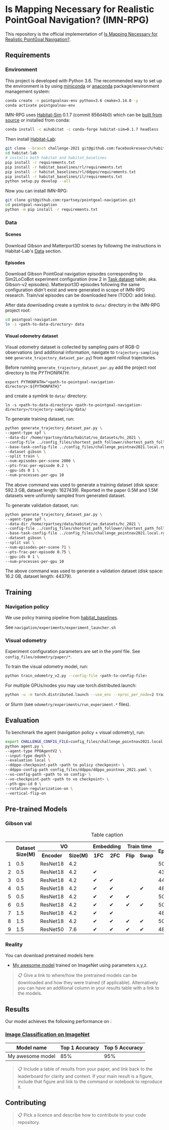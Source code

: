 # Is Mapping Necessary for Realistic PointGoal Navigation? (IMN-RPG)

This repository is the official implementation of 
[Is Mapping Necessary for Realistic PointGoal Navigation?](https://arxiv.org/). 

## Requirements

### Environment
This project is developed with Python 3.6. The recommended way to set up the environment is by using 
[miniconda](https://docs.conda.io/en/latest/miniconda.html) or [anaconda](https://docs.conda.io/en/latest/) 
package/environment management system:

```bash
conda create -n pointgoalnav-env python=3.6 cmake=3.14.0 -y
conda activate pointgoalnav-env
```

IMN-RPG uses [Habitat-Sim](https://github.com/facebookresearch/habitat-sim/tree/v0.1.7) 0.1.7 (commit 856d4b0) which can be [built from source](https://github.com/facebookresearch/habitat-sim/tree/v0.1.7#installation) or installed from conda:

```bash
conda install -c aihabitat -c conda-forge habitat-sim=0.1.7 headless
```

Then install [Habitat-Lab](https://github.com/facebookresearch/habitat-lab/tree/challenge-2021):

```bash
git clone --branch challenge-2021 git@github.com:facebookresearch/habitat-lab.git
cd habitat-lab
# installs both habitat and habitat_baselines
pip install -r requirements.txt
pip install -r habitat_baselines/rl/requirements.txt
pip install -r habitat_baselines/rl/ddppo/requirements.txt
pip install -r habitat_baselines/il/requirements.txt
python setup.py develop --all
```

Now you can install IMN-RPG:

```bash
git clone git@github.com:rpartsey/pointgoal-navigation.git
cd pointgoal-navigation
python -m pip install -r requirements.txt
```

### Data

#### Scenes
Download Gibson and Matterport3D scenes by following the instructions in Habitat-Lab's 
[Data](https://github.com/facebookresearch/habitat-lab/tree/challenge-2021#data) section.

#### Episodes
Download Gibson PointGoal navigation episodes corresponding to Sim2LoCoBot experiment configuration 
(row 2 in [Task dataset](https://github.com/facebookresearch/habitat-lab/tree/challenge-2021#task-datasets) table; 
aka. Gibson-v2 episodes). Matterport3D episodes following the same configuration didn't exist and were generated in scope of IMN-RPG research. 
Train/val episodes can be downloaded here (TODO: add links).


After data downloading create a symlink to `data/` directory in the IMN-RPG project root:
```bash
cd pointgoal-navigation
ln -s <path-to-data-directory> data
```

#### Visual odometry dataset
Visual odometry dataset is collected by sampling pairs of RGB-D observations (and additional information, navigate to 
`trajectory-sampling` see `generate_trajectory_dataset_par.py`) from agent rollout trajectories.

Before running `generate_trajectory_dataset_par.py` add the project root directory to the _PYTHONPATH_:
```shell
export PYTHONPATH="<path-to-pointgoal-navigation-directory>:${PYTHONPATH}"
```
and create a symlink to `data/` directory:
```shell
ln -s <path-to-data-directory> <path-to-pointgoal-navigation-directory>/trajectory-sampling/data/
```

To generate training dataset, run:
```bash
python generate_trajectory_dataset_par.py \
--agent-type spf \
--data-dir /home/rpartsey/data/habitat/vo_datasets/hc_2021 \
--config-file ../config_files/shortest_path_follower/shortest_path_follower.yaml \
--base-task-config-file ../config_files/challenge_pointnav2021.local.rgbd.yaml \
--dataset gibson \
--split train \
--num-episodes-per-scene 2000 \
--pts-frac-per-episode 0.2 \
--gpu-ids 0 1 \
--num-processes-per-gpu 10
```
The above command was used to generate a training dataset (disk space: 592.3 GB, dataset length: 1627439). 
Reported in the paper 0.5M and 1.5M datasets were uniformly sampled from generated dataset.

To generate validation dataset, run:
```bash
python generate_trajectory_dataset_par.py \
--agent-type spf \
--data-dir /home/rpartsey/data/habitat/vo_datasets/hc_2021 \
--config-file ../config_files/shortest_path_follower/shortest_path_follower.yaml \
--base-task-config-file ../config_files/challenge_pointnav2021.local.rgbd.yaml \
--dataset gibson \
--split val \
--num-episodes-per-scene 71 \
--pts-frac-per-episode 0.75 \
--gpu-ids 0 1 \
--num-processes-per-gpu 10
```
The above command was used to generate a validation dataset (disk space: 16.2 GB, dataset length: 44379).


## Training

### Navigation policy
We use policy training pipeline from [habitat_baselines](https://github.com/facebookresearch/habitat-lab/tree/main/habitat_baselines).

See `navigation/experiments/experiment_launcher.sh`

### Visual odometry
Experiment configuration parameters are set in the _yaml_ file. See `config_files/odometry/paper/*`.

To train the visual odometry model, run:
```bash
python train_odometry_v2.py --config-file <path-to-config-file>
```

For multiple GPUs/nodes you may use torch.distributed.launch:
```bash
python -u -m torch.distributed.launch --use_env --nproc_per_node=2 train_odometry_v2.py --config-file <path-to-config-file>
```
or Slurm (see `odometry/experiments/run_experiment.*` files).

## Evaluation
To benchmark the agent (navigation policy + visual odometry), run:

```bash
export CHALLENGE_CONFIG_FILE=config_files/challenge_pointnav2021.local.rgbd.yaml
python agent.py \
--agent-type PPOAgentV2 \
--input-type depth \
--evaluation local \
--ddppo-checkpoint-path <path to policy checkpoint> \
--ddppo-config-path config_files/ddppo/ddppo_pointnav_2021.yaml \
--vo-config-path <path to vo config> \
--vo-checkpoint-path <path to vo checkpoint> \
--pth-gpu-id 0 \
--rotation-regularization-on \
--vertical-flip-on
```

## Pre-trained Models

### Gibson val

[//]: # (rowspan="2")

<table> 
<caption>Table caption</caption> 
<tr> 
    <th rowspan="2"></th>
    <th rowspan="2">Dataset Size(M)</th> 
    <th colspan="2">VO</th> 
    <th colspan="2">Embedding</th> 
    <th colspan="2">Train time</th>
    <th rowspan="2">Epoch</th>
    <th rowspan="2">Model checkpoint</th>
</tr> 
<tr>
    <th>Encoder</th> 
    <th>Size(M)</th> 
    <th>1FC</th> 
    <th>2FC</th>
    <th>Flip</th> 
    <th>Swap</th>
</tr> 
<tr> 
    <td>1</td> 
    <td>0.5</td> 
    <td>ResNet18</td> 
    <td>4.2</td> 
    <td></td> 
    <td></td> 
    <td></td> 
    <td></td>
    <td>50</td>
    <td>Link</td>
</tr> 
<tr> 
    <td>2</td> 
    <td>0.5</td> 
    <td>ResNet18</td> 
    <td>4.2</td> 
    <td>&#10004;</td> 
    <td></td> 
    <td></td> 
    <td></td>
    <td>43</td>
    <td>Link</td>
</tr> 
<tr> 
    <td>3</td> 
    <td>0.5</td> 
    <td>ResNet18</td> 
    <td>4.2</td> 
    <td>&#10004;</td> 
    <td>&#10004;</td> 
    <td></td> 
    <td></td>
    <td>44</td>
    <td>Link</td>
</tr> 
<tr> 
    <td>4</td> 
    <td>0.5</td> 
    <td>ResNet18</td> 
    <td>4.2</td> 
    <td>&#10004;</td> 
    <td>&#10004;</td> 
    <td></td>
    <td>&#10004;</td>
    <td>48</td>
    <td>Link</td>
</tr> 
<tr> 
    <td>5</td> 
    <td>0.5</td> 
    <td>ResNet18</td> 
    <td>4.2</td> 
    <td>&#10004;</td> 
    <td>&#10004;</td> 
    <td>&#10004;</td> 
    <td></td>
    <td>50</td>
    <td>Link</td>
</tr> 
<tr> 
    <td>6</td> 
    <td>0.5</td> 
    <td>ResNet18</td> 
    <td>4.2</td> 
    <td>&#10004;</td> 
    <td>&#10004;</td> 
    <td>&#10004;</td> 
    <td>&#10004;</td>
    <td>50</td>
    <td>Link</td>
</tr> 
<tr> 
    <td>7</td> 
    <td>1.5</td> 
    <td>ResNet18</td> 
    <td>4.2</td> 
    <td>&#10004;</td> 
    <td>&#10004;</td> 
    <td></td> 
    <td></td>
    <td>48</td>
    <td>Link</td>
</tr> 
<tr> 
    <td>8</td> 
    <td>1.5</td> 
    <td>ResNet18</td> 
    <td>4.2</td> 
    <td>&#10004;</td> 
    <td>&#10004;</td> 
    <td>&#10004;</td> 
    <td>&#10004;</td> 
    <td>50</td>
    <td>Link</td>
</tr> 
<tr> 
    <td>9</td> 
    <td>1.5</td> 
    <td>ResNet50</td> 
    <td>7.6</td> 
    <td>&#10004;</td> 
    <td>&#10004;</td> 
    <td>&#10004;</td> 
    <td>&#10004;</td> 
    <td>48</td>
    <td>Link</td>
</tr> 
</table>


### Reality

You can download pretrained models here:

- [My awesome model](https://drive.google.com/mymodel.pth) trained on ImageNet using parameters x,y,z. 

>📋  Give a link to where/how the pretrained models can be downloaded and how they were trained (if applicable).  Alternatively you can have an additional column in your results table with a link to the models.

## Results

Our model achieves the following performance on :

### [Image Classification on ImageNet](https://paperswithcode.com/sota/image-classification-on-imagenet)

| Model name         | Top 1 Accuracy  | Top 5 Accuracy |
| ------------------ |---------------- | -------------- |
| My awesome model   |     85%         |      95%       |

>📋  Include a table of results from your paper, and link back to the leaderboard for clarity and context. If your main result is a figure, include that figure and link to the command or notebook to reproduce it. 


## Contributing

>📋  Pick a licence and describe how to contribute to your code repository. 




[//]: # (# pointgoal-navigation)

[//]: # ()
[//]: # (### Development environment setup)

[//]: # (Development environment and dataset for Gibson PointNav may be set up by running `./pointgoal_navigation_install.sh`.)

[//]: # ()
[//]: # (After the installation process is complete, link the gibson scene dataset to)

[//]: # (the `<path to pointgoal-navigation>/data/scene_datasets`.)

[//]: # ()
[//]: # (```shell)

[//]: # (ln -s <path to scene datasets> <path to pointgoal-navigation>/data/scene_datasets)

[//]: # (```)
